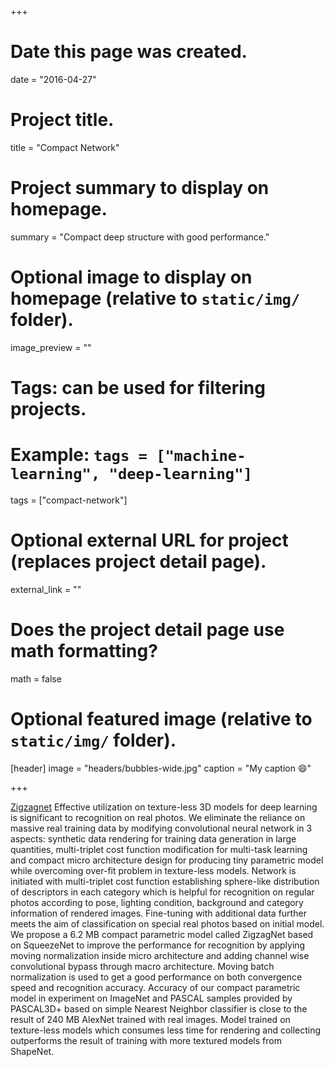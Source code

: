 +++
# Date this page was created.
date = "2016-04-27"

# Project title.
title = "Compact Network"

# Project summary to display on homepage.
summary = "Compact deep structure with good performance."

# Optional image to display on homepage (relative to `static/img/` folder).
image_preview = ""

# Tags: can be used for filtering projects.
# Example: `tags = ["machine-learning", "deep-learning"]`
tags = ["compact-network"]

# Optional external URL for project (replaces project detail page).
external_link = ""

# Does the project detail page use math formatting?
math = false

# Optional featured image (relative to `static/img/` folder).
[header]
image = "headers/bubbles-wide.jpg"
caption = "My caption :smile:"

+++

[Zigzagnet](https://www.researchgate.net/publication/314635459_ZigzagNet_Efficient_Deep_Learning_for_Real_Object_Recognition_Based_on_3D_Models)
Effective utilization on texture-less 3D models for deep learning is significant to recognition on real photos. We eliminate the reliance on massive real training data by modifying convolutional neural network in 3 aspects: synthetic data rendering for training data generation in large quantities, multi-triplet cost function modification for multi-task learning and compact micro architecture design for producing tiny parametric model while overcoming over-fit problem in texture-less models. Network is initiated with multi-triplet cost function establishing sphere-like distribution of descriptors in each category which is helpful for recognition on regular photos according to pose, lighting condition, background and category information of rendered images. Fine-tuning with additional data further meets the aim of classification on special real photos based on initial model. We propose a 6.2 MB compact parametric model called ZigzagNet based on SqueezeNet to improve the performance for recognition by applying moving normalization inside micro architecture and adding channel wise convolutional bypass through macro architecture. Moving batch normalization is used to get a good performance on both convergence speed and recognition accuracy. Accuracy of our compact parametric model in experiment on ImageNet and PASCAL samples provided by PASCAL3D+ based on simple Nearest Neighbor classifier is close to the result of 240 MB AlexNet trained with real images. Model trained on texture-less models which consumes less time for rendering and collecting outperforms the result of training with more textured models from ShapeNet.
